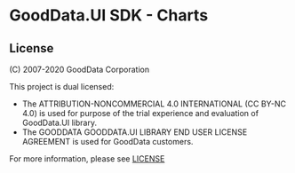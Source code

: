 # GoodData.UI SDK - Charts

## License

(C) 2007-2020 GoodData Corporation

This project is dual licensed:

-   The ATTRIBUTION-NONCOMMERCIAL 4.0 INTERNATIONAL (CC BY-NC 4.0) is used for purpose of the trial experience and evaluation of GoodData.UI library.
-   The GOODDATA GOODDATA.UI LIBRARY END USER LICENSE AGREEMENT is used for GoodData customers.

For more information, please see [LICENSE](https://github.com/gooddata/gooddata-ui-sdk/blob/master/libs/sdk-ui-charts/LICENSE)

